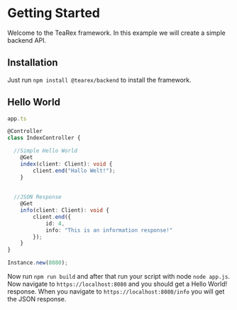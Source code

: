 # Getting Started

Welcome to the TeaRex framework. In this example we will create a simple backend API.

## Installation

Just run ```npm install @tearex/backend``` to install the framework.

## Hello World

```typescript
app.ts

@Controller
class IndexController {

  //Simple Hello World
    @Get
    index(client: Client): void {
        client.end("Hallo Welt!");
    }
  
  
  //JSON Response
    @Get
    info(client: Client): void {
        client.end({
            id: 4,
            info: "This is an information response!"
        });
    }
}

Instance.new(8080);
```

Now run ```npm run build``` and after that run your script with node ```node app.js```. Now navigate to ```https://localhost:8080``` and you should get a Hello World! response.
When you navigate to ```https://localhost:8080/info``` you will get the JSON response.
